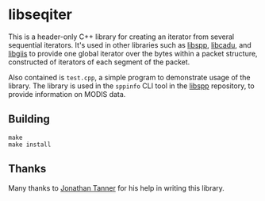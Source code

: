 # libseqiter

This is a header-only C++ library for creating an iterator from several sequential iterators.
It's used in other libraries such as [libspp](https://github.com/ssloxford/libspp), [libcadu](https://github.com/ssloxford/libcadu), and [libgiis](https://github.com/ssloxford/libgiis) to provide one global iterator over the bytes within a packet structure, constructed of iterators of each segment of the packet.

Also contained is `test.cpp`, a simple program to demonstrate usage of the library.
The library is used in the `sppinfo` CLI tool in the [libspp](https://github.com/ssloxford/libspp) repository, to provide information on MODIS data.

## Building

```
make
make install
```

## Thanks

Many thanks to [Jonathan Tanner](https://github.com/aDifferentJT) for his help in writing this library.
